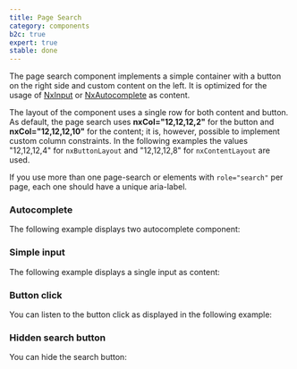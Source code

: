 ```yaml
---
title: Page Search
category: components
b2c: true
expert: true
stable: done
---
```


The page search component implements a simple container with a button on the right side and custom content on the left. It is optimized for the usage of [NxInput](./documentation/input/overview) or [NxAutocomplete](./documentation/autocomplete/overview) as content.

The layout of the component uses a single row for both content and button. As default, the page search uses **nxCol="12,12,12,2"** for the button and **nxCol="12,12,12,10"** for the content; it is, however, possible to implement custom column constraints. In the following examples the values "12,12,12,4" for `nxButtonLayout` and "12,12,12,8" for `nxContentLayout` are used.

If you use more than one page-search or elements with `role="search"` per page, each one should have a unique aria-label.

### Autocomplete

The following example displays two autocomplete component:

<!-- example(page-search-autocomplete) -->

### Simple input

The following example displays a single input as content:

<!-- example(page-search-input) -->

### Button click

You can listen to the button click as displayed in the following example:

<!-- example(page-search-click) -->

### Hidden search button

You can hide the search button:

<!-- example(page-search-hidden) -->
